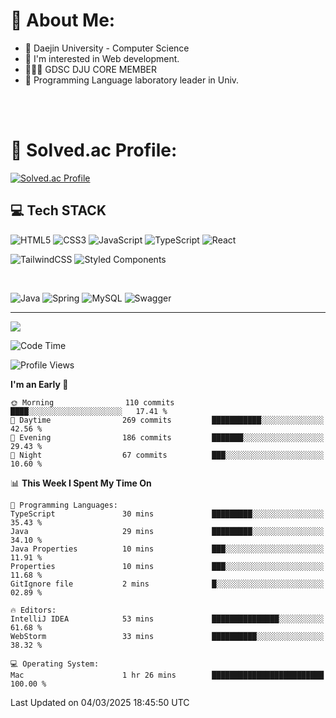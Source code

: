 # 💫 About Me:

<ul>
 <li> 🏫 Daejin University - Computer Science </li>
 <li> 👀 I'm interested in Web development.</li>
 <li> 🧑🏻‍💻 GDSC DJU CORE MEMBER </li>
 <li> 🧪 Programming Language laboratory leader in Univ. </li>
</ul>


<br>





<br>

# 💯 Solved.ac Profile: 
[![Solved.ac Profile](http://mazassumnida.wtf/api/v2/generate_badge?boj=jieunsse)](https://solved.ac/jieunsse/)
<br>


## 💻 Tech STACK


![HTML5](https://img.shields.io/badge/html5-%23E34F26.svg?style=for-the-badge&logo=html5&logoColor=white)
![CSS3](https://img.shields.io/badge/css3-%231572B6.svg?style=for-the-badge&logo=css3&logoColor=white)
![JavaScript](https://img.shields.io/badge/javascript-%23323330.svg?style=for-the-badge&logo=javascript&logoColor=%23F7DF1E)
![TypeScript](https://img.shields.io/badge/typescript-%23007ACC.svg?style=for-the-badge&logo=typescript&logoColor=white)
![React](https://img.shields.io/badge/react-%2320232a.svg?style=for-the-badge&logo=react&logoColor=%2361DAFB)

![TailwindCSS](https://img.shields.io/badge/tailwindcss-%2338B2AC.svg?style=for-the-badge&logo=tailwind-css&logoColor=white)
![Styled Components](https://img.shields.io/badge/styled--components-DB7093?style=for-the-badge&logo=styled-components&logoColor=white)

<br/>



![Java](	https://img.shields.io/badge/Java-ED8B00?style=for-the-badge&logo=openjdk&logoColor=white)
![Spring](https://img.shields.io/badge/Spring-6DB33F?style=for-the-badge&logo=spring&logoColor=white)
![MySQL](https://img.shields.io/badge/mysql-4479A1.svg?style=for-the-badge&logo=mysql&logoColor=white)
![Swagger](https://img.shields.io/badge/-Swagger-%23Clojure?style=for-the-badge&logo=swagger&logoColor=white)





---

[![](https://visitcount.itsvg.in/api?id=Jayden&label=Profile%20Views&color=3&icon=7&pretty=true)](https://visitcount.itsvg.in)


<!-- Proudly created with GPRM ( https://gprm.itsvg.in ) -->


<!--START_SECTION:waka-->
![Code Time](http://img.shields.io/badge/Code%20Time-613%20hrs%2049%20mins-blue)

![Profile Views](http://img.shields.io/badge/Profile%20Views-0-blue)

**I'm an Early 🐤** 

```text
🌞 Morning                110 commits         ████░░░░░░░░░░░░░░░░░░░░░   17.41 % 
🌆 Daytime                269 commits         ███████████░░░░░░░░░░░░░░   42.56 % 
🌃 Evening                186 commits         ███████░░░░░░░░░░░░░░░░░░   29.43 % 
🌙 Night                  67 commits          ███░░░░░░░░░░░░░░░░░░░░░░   10.60 % 
```


📊 **This Week I Spent My Time On** 

```text
💬 Programming Languages: 
TypeScript               30 mins             █████████░░░░░░░░░░░░░░░░   35.43 % 
Java                     29 mins             █████████░░░░░░░░░░░░░░░░   34.10 % 
Java Properties          10 mins             ███░░░░░░░░░░░░░░░░░░░░░░   11.91 % 
Properties               10 mins             ███░░░░░░░░░░░░░░░░░░░░░░   11.68 % 
GitIgnore file           2 mins              █░░░░░░░░░░░░░░░░░░░░░░░░   02.89 % 

🔥 Editors: 
IntelliJ IDEA            53 mins             ███████████████░░░░░░░░░░   61.68 % 
WebStorm                 33 mins             ██████████░░░░░░░░░░░░░░░   38.32 % 

💻 Operating System: 
Mac                      1 hr 26 mins        █████████████████████████   100.00 % 
```


 Last Updated on 04/03/2025 18:45:50 UTC
<!--END_SECTION:waka-->

